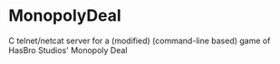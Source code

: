 # MonopolyDeal
C telnet/netcat server for a (modified) (command-line based) game of HasBro Studios' Monopoly Deal
